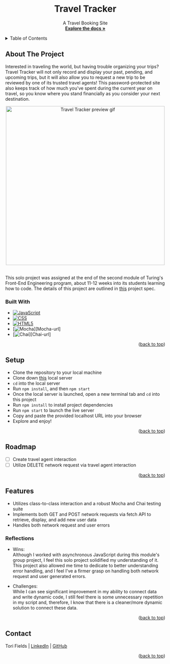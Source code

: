 <a name="readme-top"></a>

<!-- HEADER -->
<h1 align="center">Travel Tracker</h3>
  <p align="center">
    A Travel Booking Site
    </br>
    <a href="https://github.com/vfields/travel-tracker"><strong>Explore the docs »</strong></a>
  </p>
</div>

<!-- TABLE OF CONTENTS -->
<details>
  <summary>Table of Contents</summary>
  <ol>
    <li>
      <a href="#about-the-project">About The Project</a>
      <ul>
        <li><a href="#built-with">Built With</a></li>
      </ul>
    </li>
    <li><a href="#setup">Setup</a></li>
    <li><a href="#roadmap">Roadmap</a></li>
    <li>
        <a href="#features">Features</a>
        <ul>
            <li><a href="#reflections">Reflections</a>
        </ul>
    </li>
    <li><a href="#contact">Contact</a></li>
  </ol>
</details>

## About The Project
Interested in traveling the world, but having trouble organizing your trips? Travel Tracker will not only record and display your past, pending, and upcoming trips, but it will also allow you to request a new trip to be reviewed by one of its trusted travel agents! This password-protected site also keeps track of how much you've spent during the current year on travel, so you know where you stand financially as you consider your next destination.
<br>
<p align="center">
    <img width="500" src="https://media.giphy.com/media/JpoDBwkRLFbMkR3Cks/giphy.gif" alt="Travel Tracker preview gif">
</p>
<br />
This solo project was assigned at the end of the second module of Turing's Front-End Engineering program, about 11-12 weeks into its students learning how to code. The details of this project are outlined in <a href="https://frontend.turing.edu/projects/travel-tracker.html">this</a> project spec.

### Built With

* [![JavaScript][JavaScript.com]][JavaScript-url]
* [![CSS][w3.org/Style/CSS/Overview.en.html]][CSS-url]
* [![HTML5][w3.org]][HTML-url]
* [![Mocha][https://mochajs.org/]][Mocha-url]
* [![Chai][https://www.chaijs.com/]][Chai-url]

<p align="right">(<a href="#readme-top">back to top</a>)</p>

## Setup
- Clone the repository to your local machine
- Clone down <a href="https://github.com/turingschool-examples/travel-tracker-api">this</a> local server
- `cd` into the local server
- Run `npm install`, and then `npm start`
- Once the local server is launched, open a new terminal tab and `cd` into this project
- Run `npm install` to install project dependencies
- Run `npm start` to launch the live server
- Copy and paste the provided localhost URL into your browser
- Explore and enjoy!

<p align="right">(<a href="#readme-top">back to top</a>)</p>

## Roadmap

- [ ] Create travel agent interaction
- [ ] Utilize DELETE network request via travel agent interaction

<p align="right">(<a href="#readme-top">back to top</a>)</p>

## Features

- Utilizes class-to-class interaction and a robust Mocha and Chai testing suite
- Implements both GET and POST network requests via fetch API to retrieve, display, and add new user data
- Handles both network request and user errors

### Reflections
* Wins:<br>
Although I worked with asynchronous JavaScript during this module's group project, I feel this solo project solidified my understanding of it. This project also allowed me time to dedicate to better understanding error handling, and I feel I've a firmer grasp on handling both network request and user generated errors.

* Challenges:<br>
While I can see significant improvement in my ability to connect data and write dynamic code, I still feel there is some unnecessary repetition in my script and, therefore, I know that there is a cleaner/more dynamic solution to connect these data.

<p align="right">(<a href="#readme-top">back to top</a>)</p>

## Contact

Tori Fields | [LinkedIn](https://www.linkedin.com/in/victoria-ashley-fields/) | [GitHub](https://github.com/vfields)<br>

<p align="right">(<a href="#readme-top">back to top</a>)</p>

<!-- MARKDOWN LINKS & IMAGES -->
[linkedin-shield]: https://img.shields.io/badge/-LinkedIn-black.svg?style=for-the-badge&logo=linkedin&colorB=555
[linkedin-url]: https://linkedin.com/in/matthew-press-813961246/
[product-demo]: images/demo.gif
[JavaScript.com]: https://img.shields.io/badge/-JavaScript-yellow
[JavaScript-url]: https://www.javascript.com/
[w3.org/Style/CSS/Overview.en.html]: https://img.shields.io/badge/-CSS-blue
[CSS-url]: https://www.w3.org/Style/CSS/Overview.en.html
[w3.org]: https://img.shields.io/badge/-HTML5-red
[HTML-url]: https://www.w3.org/
[Mocha-url]: https://mochajs.org/
[https://mochajs.org/]: https://img.shields.io/badge/Mocha-8D6748?style=for-the-badge&logo=Mocha&logoColor=white
[Chai-url]: https://www.chaijs.com/
[https://www.chaijs.com/]: https://img.shields.io/badge/Chai-A30701?style=for-the-badge&logo=chai&logoColor=white

